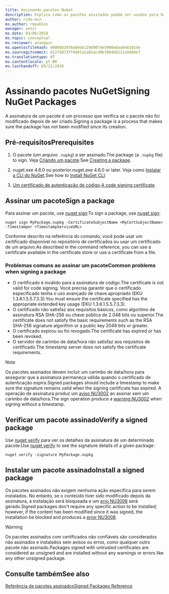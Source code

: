 ```yaml
---
title: Assinando pacotes NuGet
description: Explica como os pacotes assinados podem ser usados para habilitar a verificação de integridade de conteúdo.
author: rido-min
ms.author: rmpablos
manager: unnir
ms.date: 03/06/2018
ms.topic: conceptual
ms.reviewer: anangaur
ms.openlocfilehash: 9900db1970a89de129d9074e5900e0aa048101de
ms.sourcegitcommit: 8127dd73ff8481a1a01acd9b7004dd131a9d84e7
ms.translationtype: HT
ms.contentlocale: pt-BR
ms.lasthandoff: 05/22/2018
---
```

# <a name="signing-nuget-packages"></a><span data-ttu-id="e1445-103">Assinando pacotes NuGet</span><span class="sxs-lookup"><span data-stu-id="e1445-103">Signing NuGet Packages</span></span>

<span data-ttu-id="e1445-104">A assinatura de um pacote é um processo que verifica se o pacote não foi modificado depois de ser criado.</span><span class="sxs-lookup"><span data-stu-id="e1445-104">Signing a package is a process that makes sure the package has not been modified since its creation.</span></span>

## <a name="prerequisites"></a><span data-ttu-id="e1445-105">Pré-requisitos</span><span class="sxs-lookup"><span data-stu-id="e1445-105">Prerequisites</span></span>

1. <span data-ttu-id="e1445-106">O pacote (um arquivo `.nupkg`) a ser assinado.</span><span class="sxs-lookup"><span data-stu-id="e1445-106">The package (a `.nupkg` file) to sign.</span></span> <span data-ttu-id="e1445-107">Veja [Criando um pacote](creating-a-package.md).</span><span class="sxs-lookup"><span data-stu-id="e1445-107">See [Creating a package](creating-a-package.md).</span></span>

1. <span data-ttu-id="e1445-108">nuget.exe 4.6.0 ou posterior.</span><span class="sxs-lookup"><span data-stu-id="e1445-108">nuget.exe 4.6.0 or later.</span></span> <span data-ttu-id="e1445-109">Veja como [Instalar a CLI do NuGet](../install-nuget-client-tools.md#nugetexe-cli).</span><span class="sxs-lookup"><span data-stu-id="e1445-109">See how to [Install NuGet CLI](../install-nuget-client-tools.md#nugetexe-cli).</span></span>

1. <span data-ttu-id="e1445-110">[Um certificado de autenticação de código](../reference/signed-packages-reference.md#get-a-code-signing-certificate).</span><span class="sxs-lookup"><span data-stu-id="e1445-110">[A code signing certificate](../reference/signed-packages-reference.md#get-a-code-signing-certificate).</span></span>

## <a name="sign-a-package"></a><span data-ttu-id="e1445-111">Assinar um pacote</span><span class="sxs-lookup"><span data-stu-id="e1445-111">Sign a package</span></span>

<span data-ttu-id="e1445-112">Para assinar um pacote, use [nuget sign](../tools/cli-ref-sign.md):</span><span class="sxs-lookup"><span data-stu-id="e1445-112">To sign a package, use [nuget sign](../tools/cli-ref-sign.md):</span></span>

```cli
nuget sign MyPackage.nupkg -CertificateSubjectName <MyCertSubjectName> -Timestamper <TimestampServiceURL>
```

<span data-ttu-id="e1445-113">Conforme descrito na referência do comando, você pode usar um certificado disponível no repositório de certificados ou usar um certificado de um arquivo.</span><span class="sxs-lookup"><span data-stu-id="e1445-113">As described in the command reference, you can use a certificate available in the certificate store or use a certificate from a file.</span></span>

### <a name="common-problems-when-signing-a-package"></a><span data-ttu-id="e1445-114">Problemas comuns ao assinar um pacote</span><span class="sxs-lookup"><span data-stu-id="e1445-114">Common problems when signing a package</span></span>

- <span data-ttu-id="e1445-115">O certificado é inválido para a assinatura de código.</span><span class="sxs-lookup"><span data-stu-id="e1445-115">The certificate is not valid for code signing.</span></span> <span data-ttu-id="e1445-116">Você precisa garantir que o certificado especificado tenha o uso avançado de chave apropriado (EKU 1.3.6.1.5.5.7.3.3).</span><span class="sxs-lookup"><span data-stu-id="e1445-116">You must ensure the certificate specified has the appropriate extended key usage (EKU 1.3.6.1.5.5.7.3.3).</span></span>
- <span data-ttu-id="e1445-117">O certificado não satisfaz aos requisitos básicos, como algoritmo de assinatura RSA SHA-256 ou chave pública de 2.048 bits ou superior.</span><span class="sxs-lookup"><span data-stu-id="e1445-117">The certificate does not satisfy the basic requirements such as the RSA SHA-256 signature algorithm or a public key 2048 bits or greater.</span></span>
- <span data-ttu-id="e1445-118">O certificado expirou ou foi revogado.</span><span class="sxs-lookup"><span data-stu-id="e1445-118">The certificate has expired or has been revoked.</span></span>
- <span data-ttu-id="e1445-119">O servidor de carimbo de data/hora não satisfaz aos requisitos de certificado.</span><span class="sxs-lookup"><span data-stu-id="e1445-119">The timestamp server does not satisfy the certificate requirements.</span></span>

> [!Note]
> <span data-ttu-id="e1445-120">Os pacotes assinados devem incluir um carimbo de data/hora para assegurar que a assinatura permaneça válida quando o certificado de autenticação expira.</span><span class="sxs-lookup"><span data-stu-id="e1445-120">Signed packages should include a timestamp to make sure the signature remains valid when the signing certificate has expired.</span></span> <span data-ttu-id="e1445-121">A operação de assinatura produz um [aviso NU3002](../reference/Errors-and-Warnings.md#nu3002) ao assinar sem um carimbo de data/hora.</span><span class="sxs-lookup"><span data-stu-id="e1445-121">The sign operation produce a [warning NU3002](../reference/Errors-and-Warnings.md#nu3002) when signing without a timestamp.</span></span>

## <a name="verify-a-signed-package"></a><span data-ttu-id="e1445-122">Verificar um pacote assinado</span><span class="sxs-lookup"><span data-stu-id="e1445-122">Verify a signed package</span></span>

<span data-ttu-id="e1445-123">Use [nuget verify](../tools/cli-ref-verify.md) para ver os detalhes da assinatura de um determinado pacote:</span><span class="sxs-lookup"><span data-stu-id="e1445-123">Use [nuget verify](../tools/cli-ref-verify.md) to see the signature details of a given package:</span></span>

```cli
nuget verify -signature MyPackage.nupkg
```

## <a name="install-a-signed-package"></a><span data-ttu-id="e1445-124">Instalar um pacote assinado</span><span class="sxs-lookup"><span data-stu-id="e1445-124">Install a signed package</span></span>

<span data-ttu-id="e1445-125">Os pacotes assinados não exigem nenhuma ação específica para serem instalados. No entanto, se o conteúdo tiver sido modificado depois da assinatura, a instalação será bloqueada e um [erro NU3008](../reference/Errors-and-Warnings.md#nu3008) será gerado.</span><span class="sxs-lookup"><span data-stu-id="e1445-125">Signed packages don't require any specific action to be installed; however, if the content has been modified since it was signed, the installation be blocked and produces a [error NU3008](../reference/Errors-and-Warnings.md#nu3008).</span></span>

> [!Warning]
> <span data-ttu-id="e1445-126">Os pacotes assinados com certificados não confiáveis são considerados não assinados e instalados sem avisos ou erros, como qualquer outro pacote não assinado.</span><span class="sxs-lookup"><span data-stu-id="e1445-126">Packages signed with untrusted certificates are considered as unsigned and are installed without any warnings or errors like any other unsigned package.</span></span>

## <a name="see-also"></a><span data-ttu-id="e1445-127">Consulte também</span><span class="sxs-lookup"><span data-stu-id="e1445-127">See also</span></span>

[<span data-ttu-id="e1445-128">Referência de pacotes assinados</span><span class="sxs-lookup"><span data-stu-id="e1445-128">Signed Packages Reference</span></span>](../reference/Signed-Packages-Reference.md)
